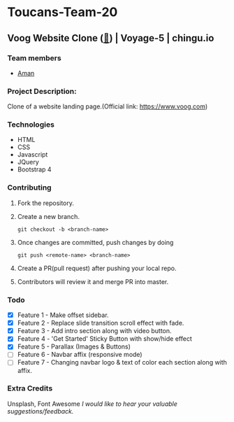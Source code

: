 # Toucans-Team-20

Voog Website Clone ([:link:](https://chingu-voyage5.github.io/Toucans-Team-20)) | Voyage-5 | chingu.io
---
### Team members

- [Aman](https://github.com/adsingh14)

### Project Description:

Clone of a website landing page.(Official link: https://www.voog.com)

### Technologies

- HTML
- CSS
- Javascript
- JQuery
- Bootstrap 4

### Contributing

1. Fork the repository.
2. Create a new branch.

    `git checkout -b <branch-name>`

3. Once changes are committed, push changes by doing

    `git push <remote-name> <branch-name>`

4. Create a PR(pull request) after pushing your local repo.
5. Contributors will review it and merge PR into master.

### Todo

- [x] Feature 1 - Make offset sidebar.
- [x] Feature 2 - Replace slide transition scroll effect with fade.
- [x] Feature 3 - Add intro section along with video button.
- [x] Feature 4 - 'Get Started' Sticky Button with show/hide effect
- [x] Feature 5 - Parallax (Images & Buttons)
- [ ] Feature 6 - Navbar affix (responsive mode)
- [ ] Feature 7 - Changing navbar logo & text of color each section along with affix.

### Extra Credits

Unsplash, Font Awesome
_I would like to hear your valuable suggestions/feedback._
